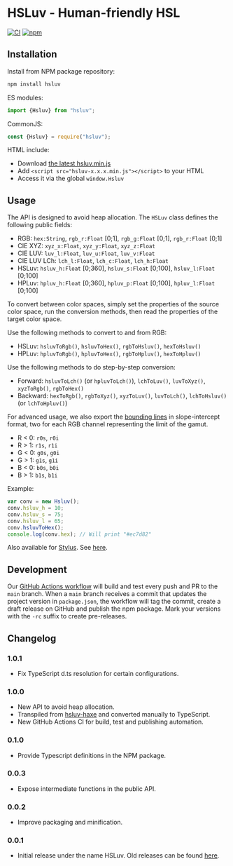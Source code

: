 # HSLuv - Human-friendly HSL

[![CI](https://github.com/hsluv/hsluv-javascript/actions/workflows/nodeci.yml/badge.svg)](https://github.com/hsluv/hsluv-javascript/actions/workflows/nodeci.yml)
[![npm](https://img.shields.io/npm/v/hsluv)](https://www.npmjs.com/package/hsluv)

## Installation

Install from NPM package repository:

```bash
npm install hsluv
```

ES modules:

```javascript
import {Hsluv} from "hsluv";
```

CommonJS:

```javascript
const {Hsluv} = require("hsluv");
```

HTML include:

- Download [the latest hsluv.min.js](https://github.com/hsluv/hsluv-javascript/releases)
- Add `<script src="hsluv-x.x.x.min.js"></script>` to your HTML
- Access it via the global `window.Hsluv`

## Usage

The API is designed to avoid heap allocation. The `HSLuv` class defines the following public fields:

- RGB: `hex:String`, `rgb_r:Float` [0;1], `rgb_g:Float` [0;1], `rgb_r:Float` [0;1]
- CIE XYZ: `xyz_x:Float`, `xyz_y:Float`, `xyz_z:Float`
- CIE LUV: `luv_l:Float`, `luv_u:Float`, `luv_v:Float`
- CIE LUV LCh: `lch_l:Float`, `lch_c:Float`, `lch_h:Float`
- HSLuv: `hsluv_h:Float` [0;360], `hsluv_s:Float` [0;100], `hsluv_l:Float` [0;100]
- HPLuv: `hpluv_h:Float` [0;360], `hpluv_p:Float` [0;100], `hpluv_l:Float` [0;100]

To convert between color spaces, simply set the properties of the source color space, run the
conversion methods, then read the properties of the target color space.

Use the following methods to convert to and from RGB:

- HSLuv: `hsluvToRgb()`, `hsluvToHex()`, `rgbToHsluv()`, `hexToHsluv()`
- HPLuv: `hpluvToRgb()`, `hpluvToHex()`, `rgbToHpluv()`, `hexToHpluv()`

Use the following methods to do step-by-step conversion:

- Forward: `hsluvToLch()` (or `hpluvToLch()`), `lchToLuv()`, `luvToXyz()`, `xyzToRgb()`, `rgbToHex()`
- Backward: `hexToRgb()`, `rgbToXyz()`, `xyzToLuv()`, `luvToLch()`, `lchToHsluv()` (or `lchToHpluv()`)

For advanced usage, we also export the [bounding lines](https://www.hsluv.org/math/) in slope-intercept
format, two for each RGB channel representing the limit of the gamut.

- R < 0: `r0s`, `r0i`
- R > 1: `r1s`, `r1i`
- G < 0: `g0s`, `g0i`
- G > 1: `g1s`, `g1i`
- B < 0: `b0s`, `b0i`
- B > 1: `b1s`, `b1i`

Example:

```javascript
var conv = new Hsluv();
conv.hsluv_h = 10;
conv.hsluv_s = 75;
conv.hsluv_l = 65;
conv.hsluvToHex();
console.log(conv.hex); // Will print "#ec7d82"
```

Also available for [Stylus](http://stylus-lang.com/). See [here](https://github.com/hsluv/hsluv-stylus).

## Development

Our [GitHub Actions workflow](https://github.com/hsluv/hsluv-javascript/blob/main/.github/workflows/nodeci.yml)
will build and test every push and PR to the `main` branch. When a `main` branch receives a commit that
updates the project version in `package.json`, the workflow will tag the commit, create a draft release
on GitHub and publish the npm package. Mark your versions with the `-rc` suffix to create pre-releases.

## Changelog

### 1.0.1

- Fix TypeScript d.ts resolution for certain configurations.

### 1.0.0

- New API to avoid heap allocation.
- Transpiled from [hsluv-haxe](https://github.com/hsluv/hsluv-haxe) and converted manually to TypeScript.
- New GitHub Actions CI for build, test and publishing automation.

### 0.1.0

- Provide Typescript definitions in the NPM package.

### 0.0.3

- Expose intermediate functions in the public API.

### 0.0.2

- Improve packaging and minification.

### 0.0.1

- Initial release under the name HSLuv. Old releases can be found [here](https://www.npmjs.com/package/husl).
